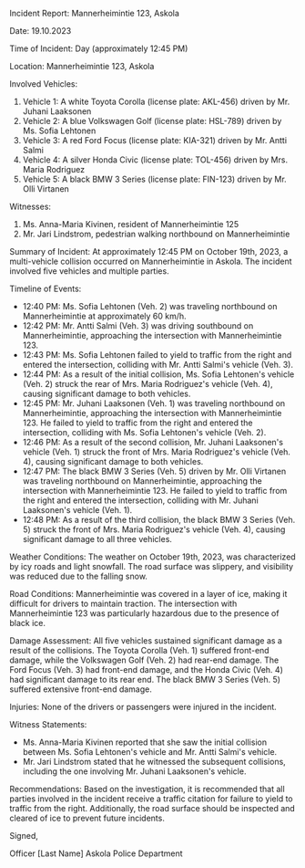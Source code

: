 Incident Report: Mannerheimintie 123, Askola

Date: 19.10.2023

Time of Incident: Day (approximately 12:45 PM)

Location: Mannerheimintie 123, Askola

Involved Vehicles:

1. Vehicle 1: A white Toyota Corolla (license plate: AKL-456) driven by Mr. Juhani Laaksonen
2. Vehicle 2: A blue Volkswagen Golf (license plate: HSL-789) driven by Ms. Sofia Lehtonen
3. Vehicle 3: A red Ford Focus (license plate: KIA-321) driven by Mr. Antti Salmi
4. Vehicle 4: A silver Honda Civic (license plate: TOL-456) driven by Mrs. Maria Rodriguez
5. Vehicle 5: A black BMW 3 Series (license plate: FIN-123) driven by Mr. Olli Virtanen

Witnesses:

1. Ms. Anna-Maria Kivinen, resident of Mannerheimintie 125
2. Mr. Jari Lindstrom, pedestrian walking northbound on Mannerheimintie

Summary of Incident:
At approximately 12:45 PM on October 19th, 2023, a multi-vehicle collision occurred on Mannerheimintie in Askola. The incident involved five vehicles and multiple parties.

Timeline of Events:

* 12:40 PM: Ms. Sofia Lehtonen (Veh. 2) was traveling northbound on Mannerheimintie at approximately 60 km/h.
* 12:42 PM: Mr. Antti Salmi (Veh. 3) was driving southbound on Mannerheimintie, approaching the intersection with Mannerheimintie 123.
* 12:43 PM: Ms. Sofia Lehtonen failed to yield to traffic from the right and entered the intersection, colliding with Mr. Antti Salmi's vehicle (Veh. 3).
* 12:44 PM: As a result of the initial collision, Ms. Sofia Lehtonen's vehicle (Veh. 2) struck the rear of Mrs. Maria Rodriguez's vehicle (Veh. 4), causing significant damage to both vehicles.
* 12:45 PM: Mr. Juhani Laaksonen (Veh. 1) was traveling northbound on Mannerheimintie, approaching the intersection with Mannerheimintie 123. He failed to yield to traffic from the right and entered the intersection, colliding with Ms. Sofia Lehtonen's vehicle (Veh. 2).
* 12:46 PM: As a result of the second collision, Mr. Juhani Laaksonen's vehicle (Veh. 1) struck the front of Mrs. Maria Rodriguez's vehicle (Veh. 4), causing significant damage to both vehicles.
* 12:47 PM: The black BMW 3 Series (Veh. 5) driven by Mr. Olli Virtanen was traveling northbound on Mannerheimintie, approaching the intersection with Mannerheimintie 123. He failed to yield to traffic from the right and entered the intersection, colliding with Mr. Juhani Laaksonen's vehicle (Veh. 1).
* 12:48 PM: As a result of the third collision, the black BMW 3 Series (Veh. 5) struck the front of Mrs. Maria Rodriguez's vehicle (Veh. 4), causing significant damage to all three vehicles.

Weather Conditions:
The weather on October 19th, 2023, was characterized by icy roads and light snowfall. The road surface was slippery, and visibility was reduced due to the falling snow.

Road Conditions:
Mannerheimintie was covered in a layer of ice, making it difficult for drivers to maintain traction. The intersection with Mannerheimintie 123 was particularly hazardous due to the presence of black ice.

Damage Assessment:
All five vehicles sustained significant damage as a result of the collisions. The Toyota Corolla (Veh. 1) suffered front-end damage, while the Volkswagen Golf (Veh. 2) had rear-end damage. The Ford Focus (Veh. 3) had front-end damage, and the Honda Civic (Veh. 4) had significant damage to its rear end. The black BMW 3 Series (Veh. 5) suffered extensive front-end damage.

Injuries:
None of the drivers or passengers were injured in the incident.

Witness Statements:

* Ms. Anna-Maria Kivinen reported that she saw the initial collision between Ms. Sofia Lehtonen's vehicle and Mr. Antti Salmi's vehicle.
* Mr. Jari Lindstrom stated that he witnessed the subsequent collisions, including the one involving Mr. Juhani Laaksonen's vehicle.

Recommendations:
Based on the investigation, it is recommended that all parties involved in the incident receive a traffic citation for failure to yield to traffic from the right. Additionally, the road surface should be inspected and cleared of ice to prevent future incidents.

Signed,

Officer [Last Name]
Askola Police Department